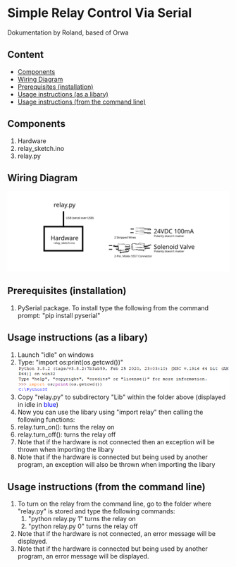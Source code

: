 # Simple Relay Control Via Serial
Dokumentation by Roland, based of Orwa
## Content
- [Components](#Components)
- [Wiring Diagram](#Wiring-Diagram)
- [Prerequisites (installation)](#prerequisites-installation)
- [Usage instructions (as a libary)](#usage-instructions-as-a-libary)
- [Usage instructions (from the command line)](#usage-instructions-from-the-command-line)

## Components
1.  Hardware
2.  relay_sketch.ino
3.  relay.py

## Wiring Diagram
![Wiring Diagram](Wiring%20Diagram.svg)

## Prerequisites (installation)
1.  PySerial package. To install type the following from the command prompt:
    "pip install pyserial"

## Usage instructions (as a libary)
1.  Launch "idle" on windows
1.  Type: "import os:print(os.getcwd())"
![Python Screenshot](Python.PNG)
1.  Copy "relay.py" to subdirectory "Lib" within the folder above (displayed in idle in <span style="color:#0000FF;">blue</span>)
1.  Now you can use the libary using "import relay" then calling the following functions:
   1.   relay.turn_on():  turns the relay on
   1.   relay.turn_off(): turns the relay off
1.  Note that if the hardware is not connected then an exception will be thrown when importing the libary
1.  Note that if the hardware is connected but being used by another program, an exception will also be thrown when importing the libary

## Usage instructions (from the command line)
1.  To turn on the relay from the command line, go to the folder where "relay.py" is stored and type the following commands:
    1.  "python relay.py 1" turns the relay on
    1.  "python relay.py 0" turns the relay off
1.  Note that if the hardware is not connected, an error message will be displayed.
1.  Note that if the hardware is connected but being used by another program, an error message will be displayed.
